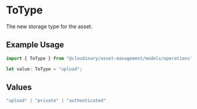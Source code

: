 # ToType

The new storage type for the asset.

## Example Usage

```typescript
import { ToType } from "@cloudinary/asset-management/models/operations";

let value: ToType = "upload";
```

## Values

```typescript
"upload" | "private" | "authenticated"
```
